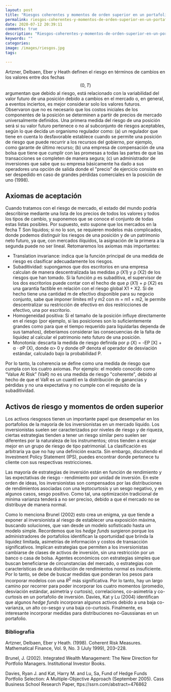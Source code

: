 ```yaml
---
layout: post
title: "Riesgos coherentes y momentos de orden superior en un portafolio"
permalink: riesgos-coherentes-y-momentos-de-orden-superior-en-un-portafolio
date: 2020-07-12 20:39:11
comments: true
description: "Riesgos-coherentes-y-momentos-de-orden-superior-en-un-portafolio"
keywords: ""
categories:
image: /images/riesgos.jpg
tags:

---
```


Artzner, Delbaen, Eber y Heath definen el riesgo en términos de cambios en los valores entre dos fechas $$(0,T)$$ argumentan que debido al riesgo, está relacionado con la variabilidad del valor futuro de una posición debido a cambios en el mercado o, en general, a eventos inciertos, es mejor considerar solo los valores futuros. Observaron que no es necesario que los costos iniciales de los componentes de la posición se determinen a partir de precios de mercado universalmente definidos. Una primera medida del riesgo de una posición será si su valor futuro pertenece o no al subconjunto de riesgos aceptables, según lo que decida un organismo regulador como: (a) un regulador que tiene en cuenta lo desfavorable establece cuando se permite una posición de riesgo que puede recurrir a los recursos del gobierno, por ejemplo, como garante de último recurso; (b) una empresa de compensación de una bolsa que tiene que cumplir con las promesas a todas las partes de que las transacciones se completen de manera segura; (c) un administrador de inversiones que sabe que su empresa básicamente ha dado a sus operadores una opción de salida donde el "precio" de ejercicio consiste en ser despedido en caso de grandes pérdidas comerciales en la posición de uno (1998).

## Axiomas de aceptación

Cuando tratamos con el riesgo de mercado, el estado del mundo podría describirse mediante una lista de los precios de todos los valores y todos los tipos de cambio, y suponemos que se conoce el conjunto de todas estas listas posibles. Por supuesto, esto supone que los mercados en la fecha T Son líquidos; si no lo son, se requieren modelos más complicados, donde podemos distinguir los riesgos de una posición y de un patrimonio neto futuro, ya que, con mercados ilíquidos, la asignación de la primera a la segunda puede no ser lineal.
Retomaremos los axiomas más importantes:
* Translation invariance: indica que la función principal de una medida de riesgo es clasificar adecuadamente los riesgos.
* Subaditividad: supongamos que dos escritorios en una empresa calculan de manera descentralizada las medidas ρ (X1) y ρ (X2) de los riesgos que han tomado. Si la función ρ es subaditiva, el supervisor de los dos escritorios puede contar con el hecho de que ρ (X1) + ρ (X2) es una garantía factible en relación con el riesgo global X1 + X2. Si de hecho tiene una cantidad m de efectivo disponible para su negocio conjunto, sabe que imponer límites m1 y m2 con m = m1 + m2, le permite descentralizar su restricción de efectivo en dos restricciones de efectivo, una por escritorio.
* Homogeneidad positiva: Si el tamaño de la posición influye directamente en el riesgo (por ejemplo, si las posiciones son lo suficientemente grandes como para que el tiempo requerido para liquidarlas dependa de sus tamaños), deberíamos considerar las consecuencias de la falta de liquidez al calcular el patrimonio neto futuro de una posición.
* Monotonía: descarta la medida de riesgo definida por ρ (X) = -EP [X] + α · σP (X), donde α> 0 y donde σP denota el operador de desviación estándar, calculado bajo la probabilidad P.

Por lo tanto, la coherencia se define como una medida de riesgo que cumpla con los cuatro axiomas. Por ejemplo: el modelo conocido como “Value At Risk” (VaR) no es una medida de riesgo "coherente", debido al hecho de que el VaR es un cuantil en la distribución de ganancias y pérdidas y no una expectativa y no cumple con el requisito de la subaditividad.


## Activos de riesgo y momentos de orden superior

Los activos riesgosos tienen un importante papel que desempeñar en los portafolios de la mayoría de los inversionistas en un mercado liquido. Los inversionistas suelen ser caracterizados por niveles de riesgo y de riqueza, ciertas estrategias tienden a tener un riesgo similar pero suelen ser diferentes por la naturaleza de los instrumentos; otros tienden a encajar mejor en un grupo de riesgo de tipo patrimonial. La clasificación es arbitraria ya que no hay una definición exacta. Sin embargo, discutiendo el Investment Policy Statement (IPS), puedes encontrar donde pertenece tu cliente con sus respectivas restricciones.

Las mayoría de estrategias de inversión están en función de rendimiento y las expectativas de riesgo - rendimiento por unidad de inversión. En este orden de ideas, los inversionistas son compensados por las distribuciones de rendimientos asociadas con una leptocurtosis y un sesgo negativo, y en algunos casos, sesgo positivo. Como tal, una optimización tradicional de mínima varianza tenderá a no ser preciso, debido a que el mercado no se distribuye de manera normal.

Como lo menciona Brunel (2002) esto crea un enigma, ya que tiende a exponer al inversionista al riesgo de establecer una exposición máxima, buscando soluciones, que van desde un modelo sofisticado hasta un modelo simple. Recordemos que los _hedge funds_ surgieron porque los administradores de portafolios identifican la oportunidad que brinda la liquidez limitada, asimetrías de información y costos de transacción significativos. Implican estrategias que permiten a los inversionistas cambiarse de clases de activos de inversión, sin una restricción por un banco o casa de bolsa. Agentes económicos con estrategias simples que buscan beneficiarse de circunstancias del mercado, o estrategias con características de una distribución de rendimientos normal es insuficiente. Por lo tanto, se debe de buscar medidas que ponderan los pesos para incorporar modelos con una $R^2$ más significativa. Por lo tanto, hay un largo camino por recorrer para poder incorporar los cuatro momentos (promedio, desviación estándar, asimetría y curtosis), correlaciones, co-asimetría y co-curtosis en un portafolio de inversión. Davies, Kat y Lu (2004) identifican que algunos _hedge funds_ incorporan algunos activos debido a una baja co-varianza, un alto co-sesgo y una baja co-curtosis. Finalmente, es interesante incorporar medidas para distribuciones no-Gaussianas en un portafolio.

### Bibliografía

Artzner, Delbaen, Eber y Heath. (1998). Coherent Risk Measures. Mathematical Finance, Vol. 9, No. 3 (July 1999), 203–228.

Brunel, J. (2002). Integrated Wealth Management: The New Direction for Portfolio Managers. Institutional Investor Books.

Davies, Ryan J. and Kat, Harry M. and Lu, Sa, Fund of Hedge Funds Portfolio Selection: A Multiple-Objective Approach (September 2005). Cass Business School Research Paper, ttps://ssrn.com/abstract=476862
